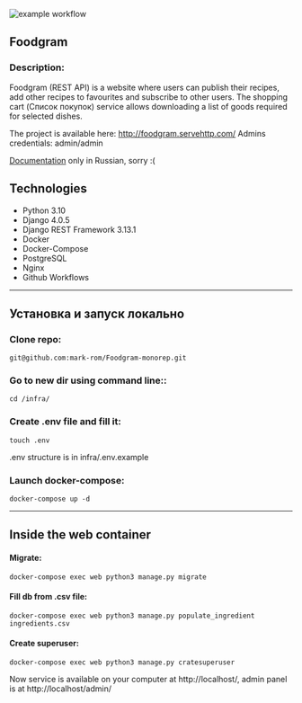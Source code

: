 ![example workflow](https://github.com/mark-rom/Foodgram-monorep/actions/workflows/foodgram_workflow.yml/badge.svg)

## Foodgram ##
### Description: ###

Foodgram (REST API) is a website where users can publish their recipes, add other recipes to favourites and subscribe to other users. The shopping cart (Список покупок) service allows downloading a list of goods required for selected dishes.

The project is available here: http://foodgram.servehttp.com/
Admins credentials: admin/admin

[Documentation](http://foodgram.servehttp.com//api/docs/) only in Russian, sorry :(

## Technologies ##
- Python 3.10
- Django 4.0.5
- Django REST Framework 3.13.1
- Docker
- Docker-Compose
- PostgreSQL
- Nginx
- Github Workflows
____

## Установка и запуск локально ##

### Clone repo: ###
    git@github.com:mark-rom/Foodgram-monorep.git

### Go to new dir using command line:: ###
    cd /infra/

### Create .env file and fill it: ###
    touch .env
.env structure is in infra/.env.example

### Launch docker-compose: ###
    docker-compose up -d
____

## Inside the web container ##

#### Migrate: ####
    docker-compose exec web python3 manage.py migrate
  
#### Fill db from .csv file: ####
    docker-compose exec web python3 manage.py populate_ingredient ingredients.csv
  
#### Create superuser: ####
    docker-compose exec web python3 manage.py cratesuperuser

Now service is available on your computer at http://localhost/, admin panel is at http://localhost/admin/

